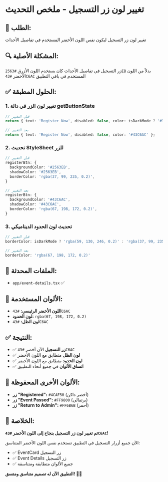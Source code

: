 # تغيير لون زر التسجيل - ملخص التحديث

## 🎯 **الطلب:**
تغيير لون زر التسجيل ليكون نفس اللون الأخضر المستخدم في تفاصيل الأحداث

## 🔍 **المشكلة الأصلية:**
زر التسجيل في تفاصيل الأحداث كان يستخدم اللون الأزرق `#2563EB` بدلاً من اللون الأخضر `#43C6AC` المستخدم في باقي التطبيق

## ✅ **الحلول المطبقة:**

### **1. تغيير لون الزر في دالة getButtonState**
```typescript
// قبل التغيير
return { text: 'Register Now', disabled: false, color: isDarkMode ? '#3B82F6' : '#2563EB' };

// بعد التغيير
return { text: 'Register Now', disabled: false, color: '#43C6AC' };
```

### **2. تحديث StyleSheet للزر**
```typescript
// قبل التغيير
registerBtn: {
  backgroundColor: '#2563EB',
  shadowColor: '#2563EB',
  borderColor: 'rgba(37, 99, 235, 0.2)',
}

// بعد التغيير
registerBtn: {
  backgroundColor: '#43C6AC',
  shadowColor: '#43C6AC',
  borderColor: 'rgba(67, 198, 172, 0.2)',
}
```

### **3. تحديث لون الحدود الديناميكي**
```typescript
// قبل التغيير
borderColor: isDarkMode ? 'rgba(59, 130, 246, 0.2)' : 'rgba(37, 99, 235, 0.2)'

// بعد التغيير
borderColor: 'rgba(67, 198, 172, 0.2)'
```

## 📁 **الملفات المحدثة:**
- `app/event-details.tsx` ✅

## 🎨 **الألوان المستخدمة:**
- **اللون الأخضر الرئيسي:** `#43C6AC`
- **لون الحدود:** `rgba(67, 198, 172, 0.2)`
- **لون الظل:** `#43C6AC`

## ✅ **النتيجة:**
- ✅ **زر التسجيل** الآن أخضر `#43C6AC`
- ✅ **لون الظل** متطابق مع اللون الأخضر
- ✅ **لون الحدود** متطابق مع اللون الأخضر
- ✅ **اتساق الألوان** في جميع أنحاء التطبيق

## 🔄 **الألوان الأخرى المحفوظة:**
- **زر "Registered":** `#4CAF50` (أخضر داكن)
- **زر "Event Passed":** `#FF9800` (برتقالي)
- **زر "Return to Admin":** `#FF6B6B` (أحمر)

## 🎉 **الخلاصة:**
**تم تغيير لون زر التسجيل بنجاح إلى اللون الأخضر `#43C6AC`!**

الآن جميع أزرار التسجيل في التطبيق تستخدم نفس اللون الأخضر المتناسق:
- ✅ EventCard زر التسجيل
- ✅ Event Details زر التسجيل
- ✅ جميع الألوان متطابقة ومتناسقة

**التطبيق الآن له تصميم متناسق ومتسق!** 🎨✨
